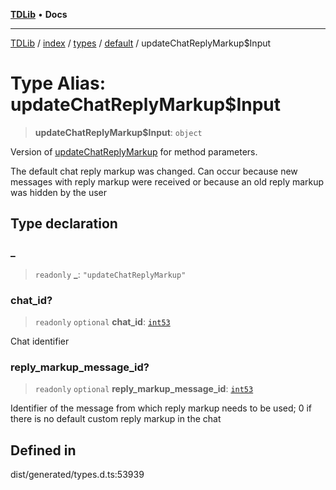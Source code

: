 [**TDLib**](../../../../../../README.md) • **Docs**

***

[TDLib](../../../../../../modules.md) / [index](../../../../../README.md) / [types](../../../README.md) / [default](../README.md) / updateChatReplyMarkup$Input

# Type Alias: updateChatReplyMarkup$Input

> **updateChatReplyMarkup$Input**: `object`

Version of [updateChatReplyMarkup](updateChatReplyMarkup.md) for method parameters.

The default chat reply markup was changed. Can occur because new messages with reply markup were received or because an old reply markup was hidden by the user

## Type declaration

### \_

> `readonly` **\_**: `"updateChatReplyMarkup"`

### chat\_id?

> `readonly` `optional` **chat\_id**: [`int53`](int53-1.md)

Chat identifier

### reply\_markup\_message\_id?

> `readonly` `optional` **reply\_markup\_message\_id**: [`int53`](int53-1.md)

Identifier of the message from which reply markup needs to be used; 0 if there is no default custom reply markup in the chat

## Defined in

dist/generated/types.d.ts:53939
